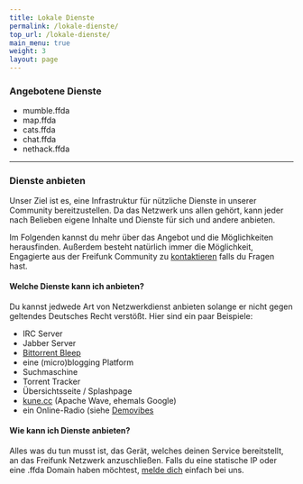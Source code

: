 ```yaml
---
title: Lokale Dienste
permalink: /lokale-dienste/
top_url: /lokale-dienste/
main_menu: true
weight: 3
layout: page
---
```



### Angebotene Dienste

* mumble.ffda
* map.ffda
* cats.ffda
* chat.ffda
* nethack.ffda

* * *

### Dienste anbieten

Unser Ziel ist es, eine Infrastruktur für nützliche Dienste in unserer Community bereitzustellen. Da das Netzwerk uns allen gehört, kann jeder nach Belieben eigene Inhalte und Dienste für sich und andere anbieten.

Im Folgenden kannst du mehr über das Angebot und die Möglichkeiten herausfinden. Außerdem besteht natürlich immer die Möglichkeit, Engagierte aus der Freifunk Community zu [kontaktieren](/kontakt) falls du Fragen hast.

#### Welche Dienste kann ich anbieten?

Du kannst jedwede Art von Netzwerkdienst anbieten solange er nicht gegen geltendes Deutsches Recht verst&ouml;&szlig;t. Hier sind ein paar Beispiele:

* IRC Server
* Jabber Server
* [Bittorrent Bleep](http://labs.bittorrent.com/bleep/index.html)
* eine (micro)blogging Platform
* Suchmaschine
* Torrent Tracker
* Übersichtsseite / Splashpage
* [kune.cc](kune.cc) (Apache Wave, ehemals Google)
* ein Online-Radio (siehe [Demovibes](https://gitorious.org/demovibes)

#### Wie kann ich Dienste anbieten?

Alles was du tun musst ist, das Gerät, welches deinen Service bereitstellt, an das Freifunk Netzwerk anzuschließen. Falls du eine statische IP oder eine .ffda Domain haben möchtest, [melde dich](/kontakt/) einfach bei uns.




